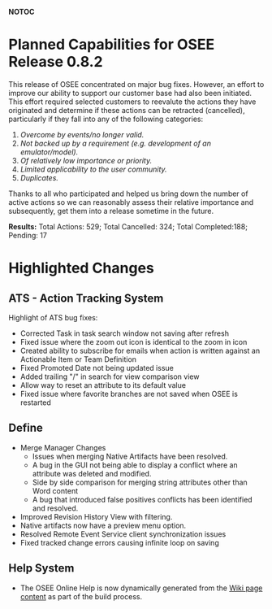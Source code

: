 __NOTOC__

# Planned Capabilities for OSEE Release 0.8.2

This release of OSEE concentrated on major bug fixes. However, an effort
to improve our ability to support our customer base had also been
initiated. This effort required selected customers to reevalute the
actions they have originated and determine if these actions can be
retracted (cancelled), particularly if they fall into any of the
following categories:

1.  *Overcome by events/no longer valid.*
2.  *Not backed up by a requirement (e.g. development of an
    emulator/model).*
3.  *Of relatively low importance or priority.*
4.  *Limited applicability to the user community.*
5.  *Duplicates.*

Thanks to all who participated and helped us bring down the number of
active actions so we can reasonably assess their relative importance and
subsequently, get them into a release sometime in the future.

**Results:** Total Actions: 529; Total Cancelled: 324; Total
Completed:188; Pending: 17

# Highlighted Changes

## ATS - Action Tracking System

Highlight of ATS bug fixes:

  - Corrected Task in task search window not saving after refresh
  - Fixed issue where the zoom out icon is identical to the zoom in icon
  - Created ability to subscribe for emails when action is written
    against an Actionable Item or Team Definition
  - Fixed Promoted Date not being updated issue
  - Added trailing "/" in search for view comparison view
  - Allow way to reset an attribute to its default value
  - Fixed issue where favorite branches are not saved when OSEE is
    restarted

## Define

  - Merge Manager Changes
      - Issues when merging Native Artifacts have been resolved.
      - A bug in the GUI not being able to display a conflict where an
        attribute was deleted and modified.
      - Side by side comparison for merging string attributes other than
        Word content
      - A bug that introduced false positives conflicts has been
        identified and resolved.
  - Improved Revision History View with filtering.
  - Native artifacts now have a preview menu option.
  - Resolved Remote Event Service client synchronization issues
  - Fixed tracked change errors causing infinite loop on saving

## Help System

  - The OSEE Online Help is now dynamically generated from the [Wiki
    page content](http://wiki.eclipse.org/OSEE) as part of the build
    process.

